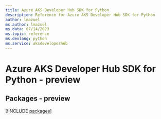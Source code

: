 ```yaml
---
title: Azure AKS Developer Hub SDK for Python
description: Reference for Azure AKS Developer Hub SDK for Python
author: lmazuel
ms.author: lmazuel
ms.data: 07/14/2023
ms.topic: reference
ms.devlang: python
ms.service: aksdeveloperhub
---
```

# Azure AKS Developer Hub SDK for Python - preview
## Packages - preview
[!INCLUDE [packages](aks-developer-hub-index.md)]
